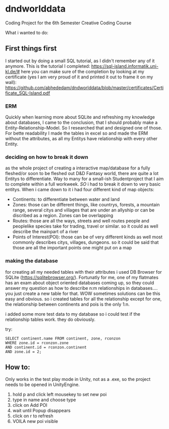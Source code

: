 # dndworlddata
Coding Project for the 6th Semester Creative Coding Course

What i wanted to do: 

## First things first 
I started out by doing a small SQL tutorial, as I didn't remember any of it anymore. This is the tutorial I completed:
https://sql-island.informatik.uni-kl.de/#
here you can make sure of the completion by looking at my certificate (yes I am very proud of it and printed it out to frame it on my wall):
https://github.com/abhededam/dndworlddata/blob/master/certificates/Certificate_SQL-Island.pdf

 ### ERM
 Quickly when learning more about SQLite and refreshing my knowledge about databases, I came to the conclusion, that I should probably make a Entity-Relationship-Model. So I researched that and designed one of those. For bette readability I made the tables in excel so and made the ERM without the attributes, as all my Entitys have relationship with every other Entity. 
 
 ### deciding on how to break it down
 as the whole project of creating a interactive map/database for a fully fleshed/or soon to be fleshed out D&D Fantasy world, there are quite a lot Entitys to differentiate. Way to many for a small-ish Studentproject that I aim to complete within a full workweek. _SO_ i had to break it down to very basic entitys. When i came down to it i had four different kind of map objects: 

* Continents: to differentiate between water and land
* Zones: those can be different things, like countrys, forests, a mountain range, several citys and villages that are under an allyship or can be discribed as a region. Zones can be overlapping
* Routes: those are all the ways, streets and well routes people and peoplelike species take for trading, travel or similar. so it could as well describe the mainpart of a river
* Points of Interest(POI): those can be of very different kinds as well most commonly describes citys, villages, dungeons. so it could be said that those are all the important points one might put on a map

### making the database 
for creating all my needed tables with their attributes i used DB Browser for SQLite (https://sqlitebrowser.org/). Fortunatly for me, one of my flatmates has an exam about object oriented databases coming up, so they could answer my question as how to describe n:m relationships in databases.... you just create a new table for that. WOW sometimes solutions can be this easy and obvious. so i created tables for all the relationship except for one, the relationship between continents and pois is the only 1:n. 

i added some more test data to my database so i could test if the relationship tables work. they do obviously.

try: 

    SELECT continent.name FROM continent, zone, rconzon
    WHERE zone.id = rconzon.zone
    AND continent.id = rconzon.continent
    AND zone.id = 2;
    
## How to:
Only works in the test play mode in Unity, not as a .exe, so the project needs to be opened in UnityEngine.

1. hold p and click left mousekey to set new poi
2. type in name and choose type
3. click on Add POI
4. wait until Popup disappears
5. click on r to refresh
6. VOILA new poi visible
 
